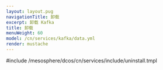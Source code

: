 ```yaml
---
layout: layout.pug
navigationTitle: 卸载
excerpt: 卸载 Kafka
title: 卸载
menuWeight: 60
model: /cn/services/kafka/data.yml
render: mustache
---
```


#include /mesosphere/dcos/cn/services/include/uninstall.tmpl
